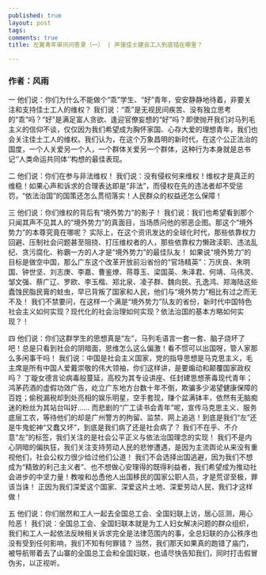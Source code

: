```yaml
---
published: true
layout: post
tags:
comments: true
title: 左翼青年审讯问答录（一） | 声援佳士建会工人到底错在哪里？

---
```


### 作者：风雨

一
他们说：你们为什么不能做个“乖”学生、“好”青年，安安静静地待着，非要关注和支持佳士工人的维权？
我们说：“乖”是无视民间疾苦、没有独立思考的“乖”吗？“好”是满足富人贪欲、逢迎官僚妄想的“好”吗？即使抛开我们对马列毛主义的信仰不谈，仅仅因为我们希望成为胸怀家国、心存大爱的理想青年，我们也会关注佳士工人的维权。我们认为，在这个万象昌明的新时代，在这个公正法治的国度，一个人关爱另一个人，一个群体关爱另一个群体，这种行为本身就是总书记‘’人类命运共同体‘’构想的最佳表现。

二
他们说：你们在参与非法维权！
我们说：没有侵权何来维权！维权才是真正的维稳！如果心声和诉求的合理表达即是“非法”，而侵权在先的违法者却不受惩罚，“依法治国”的国策还怎么贯彻落实！人民群众的权益还怎么保障！

三
他们说：你们维权的背后有“境外势力”的影子！
我们说：我们也希望看到那个只闻其声不见其人的“境外势力”的真面目，当场质问他的邪恶企图。那这个“境外势力”的本尊究竟在哪呢？
实际上，在这个资讯发达的全球化时代，那些依靠权力回避、压制社会问题甚至阻挠、打压维权者的人，那些依靠权力懒政渎职、违法乱纪、贪污腐化、称霸一方的人才是“境外势力”的最佳队友！
如果说“境外势力”的目标是做空中国，那么广东这个改革开放前沿省份的“官场精英”：万庆良、朱明国、钟世坚、刘志庚、李嘉、曹鉴燎、蒋尊玉、梁国英、朱泽君、何靖、马伟灵、邹文强、蔡广辽、罗欧、李玉楷、郑北泉、凌子群、魏向民、孔逸鸿、郑海陆这些蠹蚀民脂民膏的蛀虫，早已背叛了国家和人民，他们与“境外势力”相比有过之而无不及！
我们不禁要问，在这样一个满是“境外势力”队友的省份，新时代中国特色社会主义如何实现？现代化的社会治理如何实现？依法治国的基本方略如何实现？！

四
他们说：你们这群学生的思想真是“左”，马列毛语言一套一套、脑子烧坏了吧！总是只看到社会的阴暗面，思维怎么这么偏激！看不惯可以出国呀，管人家那么多闲事干吗！
我们说：中国是社会主义国家，党的指导思想是马克思主义，毛主席是所有中国人爱戴崇敬的伟大领袖，你们这样讲，是要煽动和颠覆国家政权吗？
丁璇女德言论病毒般蔓延，高校为其专设讲座、任封建思想荼毒现代青年；鸿茅药酒的虚假功效广告，屹立广东地方台数十年不倒，欺骗多少渴望健康保障的百姓；偷税漏税却到处亮相的娱乐明星，空手套现，赚个盆满钵丰，依然有无脑痴迷的粉丝为其站台叫好……
而悲剧的“广工读书会青年”呢，宣传马克思主义、服务底层工农，等待他们的却是广州警方的拘留、监禁、网上追逃！到底是我们“左”还是牛鬼蛇神“又蠢又坏”，到底是我们病了还是社会病了？
我们不在乎、不介意“左”的标签，我们关注的是社会公平正义与依法治国理念的实现！
我们不是内心阴暗的偏执狂，我们关注支持劳动人民的悲惨遭遇，是因为主流舆论从来没有重视他们，社会公权力很少给过他们公道！
我们不会选择出国逃避，因为我们不想成为“精致的利己主义者”、也不想做心安理得的既得利益者，我们希望成为推动社会进步的中坚力量！教唆和怂恿他人出国移民的国家公职人员，才是荒谬至极，罪该当诛！
正因为我们深爱这个国家、深爱这片土地、深爱劳动人民，我们才这样做！

五
他们说：你们居然和工人一起去全国总工会、全国妇联上访，居心叵测，用心险恶！
我们说：全国总工会、全国妇联本就是为工人妇女解决问题的群众组织，我们和工人一起依法反映相关诉求完全是法律范围内的事，全总妇联的办公秩序也没有受到任何影响，我们不知有何罪错？
当然，我们那天如果真的跑错了庙门，被导航带着去了山寨的全国总工会和全国妇联，也请尽快告知我们，同时打击假冒伪劣，以正视听。
